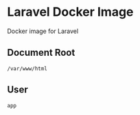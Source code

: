 Laravel Docker Image
===

Docker image for Laravel

Document Root
---

`/var/www/html`

User
---

`app`
